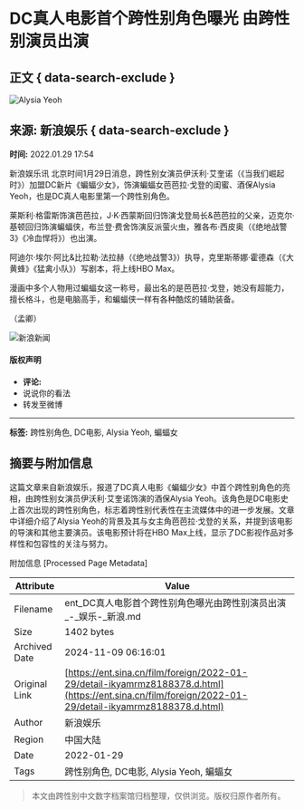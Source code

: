 # DC真人电影首个跨性别角色曝光 由跨性别演员出演

## 正文 { data-search-exclude }


![Alysia Yeoh](//k.sinaimg.cn/n/ent/transform/410/w550h660/20220129/2ac7-4bb43a6b858b2ab587a27ea4775cad9e.jpg/w700d1q75cms.jpg?by=cms_fixed_width)

## 来源: 新浪娱乐 { data-search-exclude }

**时间:** 2022.01.29 17:54

新浪娱乐讯 北京时间1月29日消息，跨性别女演员伊沃利·艾奎诺（《当我们崛起时》）加盟DC新片《蝙蝠少女》，饰演蝙蝠女芭芭拉·戈登的闺蜜、酒保Alysia Yeoh，也是DC真人电影里第一个跨性别角色。

莱斯利·格雷斯饰演芭芭拉，J·K·西蒙斯回归饰演戈登局长&芭芭拉的父亲，迈克尔·基顿回归饰演蝙蝠侠，布兰登·费舍饰演反派萤火虫，雅各布·西皮奥（《绝地战警3》《冷血悍将》）也出演。

阿迪尔·埃尔·阿比&比拉勒·法拉赫（《绝地战警3》）执导，克里斯蒂娜·霍德森（《大黄蜂》《猛禽小队》）写剧本，将上线HBO Max。

漫画中多个人物用过蝙蝠女这一称号，最出名的是芭芭拉·戈登，她没有超能力，擅长格斗，也是电脑高手，和蝙蝠侠一样有各种酷炫的辅助装备。

（孟卿）

![新浪新闻](https://n.sinaimg.cn/default/80905340/20200331/sinalogo.png)

#### 版权声明
- **评论:** 
- 说说你的看法
- 转发至微博

--- 

**标签:** 跨性别角色, DC电影, Alysia Yeoh, 蝙蝠女

## 摘要与附加信息

<!-- tcd_abstract -->
这篇文章来自新浪娱乐，报道了DC真人电影《蝙蝠少女》中首个跨性别角色的亮相，由跨性别女演员伊沃利·艾奎诺饰演的酒保Alysia Yeoh。该角色是DC电影史上首次出现的跨性别角色，标志着跨性别代表性在主流媒体中的进一步发展。文章中详细介绍了Alysia Yeoh的背景及其与女主角芭芭拉·戈登的关系，并提到该电影的导演和其他主要演员。该电影预计将在HBO Max上线，显示了DC影视作品对多样性和包容性的关注与努力。
<!-- tcd_abstract_end -->

附加信息 [Processed Page Metadata]

| Attribute       | Value                                  |
|-----------------|----------------------------------------|
| Filename        | ent_DC真人电影首个跨性别角色曝光由跨性别演员出演_-_娱乐-_新浪.md                             |
| Size            | 1402 bytes                           |
| Archived Date   | 2024-11-09 06:16:01                             |
| Original Link   | [https://ent.sina.cn/film/foreign/2022-01-29/detail-ikyamrmz8188378.d.html](https://ent.sina.cn/film/foreign/2022-01-29/detail-ikyamrmz8188378.d.html)                       |
| Author          | 新浪娱乐                               |
| Region          | 中国大陆                               |
| Date            | 2022-01-29                                 |
| Tags            | 跨性别角色, DC电影, Alysia Yeoh, 蝙蝠女                                 |
>
> 本文由跨性别中文数字档案馆归档整理，仅供浏览。版权归原作者所有。
>